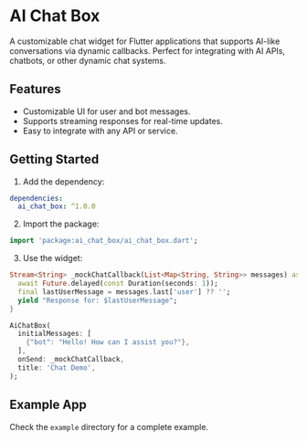 # AI Chat Box

A customizable chat widget for Flutter applications that supports AI-like conversations via dynamic callbacks. Perfect for integrating with AI APIs, chatbots, or other dynamic chat systems.

## Features

- Customizable UI for user and bot messages.
- Supports streaming responses for real-time updates.
- Easy to integrate with any API or service.

## Getting Started

1. Add the dependency:

```yaml
dependencies:
  ai_chat_box: ^1.0.0
```

2. Import the package:

```dart
import 'package:ai_chat_box/ai_chat_box.dart';
```

3. Use the widget:

```dart
Stream<String> _mockChatCallback(List<Map<String, String>> messages) async* {
  await Future.delayed(const Duration(seconds: 1));
  final lastUserMessage = messages.last['user'] ?? '';
  yield "Response for: $lastUserMessage";
}

AiChatBox(
  initialMessages: [
    {"bot": "Hello! How can I assist you?"},
  ],
  onSend: _mockChatCallback,
  title: 'Chat Demo',
);
```

## Example App

Check the `example` directory for a complete example.
